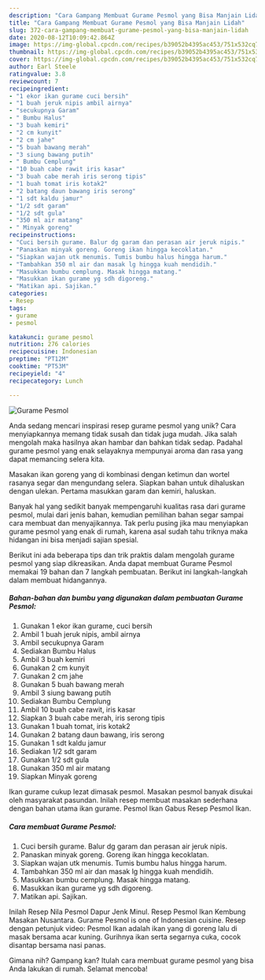 ```yaml
---
description: "Cara Gampang Membuat Gurame Pesmol yang Bisa Manjain Lidah"
title: "Cara Gampang Membuat Gurame Pesmol yang Bisa Manjain Lidah"
slug: 372-cara-gampang-membuat-gurame-pesmol-yang-bisa-manjain-lidah
date: 2020-08-12T10:09:42.864Z
image: https://img-global.cpcdn.com/recipes/b39052b4395ac453/751x532cq70/gurame-pesmol-foto-resep-utama.jpg
thumbnail: https://img-global.cpcdn.com/recipes/b39052b4395ac453/751x532cq70/gurame-pesmol-foto-resep-utama.jpg
cover: https://img-global.cpcdn.com/recipes/b39052b4395ac453/751x532cq70/gurame-pesmol-foto-resep-utama.jpg
author: Earl Steele
ratingvalue: 3.8
reviewcount: 7
recipeingredient:
- "1 ekor ikan gurame cuci bersih"
- "1 buah jeruk nipis ambil airnya"
- "secukupnya Garam"
- " Bumbu Halus"
- "3 buah kemiri"
- "2 cm kunyit"
- "2 cm jahe"
- "5 buah bawang merah"
- "3 siung bawang putih"
- " Bumbu Cemplung"
- "10 buah cabe rawit iris kasar"
- "3 buah cabe merah iris serong tipis"
- "1 buah tomat iris kotak2"
- "2 batang daun bawang iris serong"
- "1 sdt kaldu jamur"
- "1/2 sdt garam"
- "1/2 sdt gula"
- "350 ml air matang"
- " Minyak goreng"
recipeinstructions:
- "Cuci bersih gurame. Balur dg garam dan perasan air jeruk nipis."
- "Panaskan minyak goreng. Goreng ikan hingga kecoklatan."
- "Siapkan wajan utk menumis. Tumis bumbu halus hingga harum."
- "Tambahkan 350 ml air dan masak lg hingga kuah mendidih."
- "Masukkan bumbu cemplung. Masak hingga matang."
- "Masukkan ikan gurame yg sdh digoreng."
- "Matikan api. Sajikan."
categories:
- Resep
tags:
- gurame
- pesmol

katakunci: gurame pesmol 
nutrition: 276 calories
recipecuisine: Indonesian
preptime: "PT12M"
cooktime: "PT53M"
recipeyield: "4"
recipecategory: Lunch

---
```



![Gurame Pesmol](https://img-global.cpcdn.com/recipes/b39052b4395ac453/751x532cq70/gurame-pesmol-foto-resep-utama.jpg)

Anda sedang mencari inspirasi resep gurame pesmol yang unik? Cara menyiapkannya memang tidak susah dan tidak juga mudah. Jika salah mengolah maka hasilnya akan hambar dan bahkan tidak sedap. Padahal gurame pesmol yang enak selayaknya mempunyai aroma dan rasa yang dapat memancing selera kita.

Masakan ikan goreng yang di kombinasi dengan ketimun dan wortel rasanya segar dan mengundang selera. Siapkan bahan untuk dihaluskan dengan ulekan. Pertama masukkan garam dan kemiri, haluskan.

Banyak hal yang sedikit banyak mempengaruhi kualitas rasa dari gurame pesmol, mulai dari jenis bahan, kemudian pemilihan bahan segar sampai cara membuat dan menyajikannya. Tak perlu pusing jika mau menyiapkan gurame pesmol yang enak di rumah, karena asal sudah tahu triknya maka hidangan ini bisa menjadi sajian spesial.


Berikut ini ada beberapa tips dan trik praktis dalam mengolah gurame pesmol yang siap dikreasikan. Anda dapat membuat Gurame Pesmol memakai 19 bahan dan 7 langkah pembuatan. Berikut ini langkah-langkah dalam membuat hidangannya.

<!--inarticleads1-->

##### Bahan-bahan dan bumbu yang digunakan dalam pembuatan Gurame Pesmol:

1. Gunakan 1 ekor ikan gurame, cuci bersih
1. Ambil 1 buah jeruk nipis, ambil airnya
1. Ambil secukupnya Garam
1. Sediakan  Bumbu Halus
1. Ambil 3 buah kemiri
1. Gunakan 2 cm kunyit
1. Gunakan 2 cm jahe
1. Gunakan 5 buah bawang merah
1. Ambil 3 siung bawang putih
1. Sediakan  Bumbu Cemplung
1. Ambil 10 buah cabe rawit, iris kasar
1. Siapkan 3 buah cabe merah, iris serong tipis
1. Gunakan 1 buah tomat, iris kotak2
1. Gunakan 2 batang daun bawang, iris serong
1. Gunakan 1 sdt kaldu jamur
1. Sediakan 1/2 sdt garam
1. Gunakan 1/2 sdt gula
1. Gunakan 350 ml air matang
1. Siapkan  Minyak goreng


Ikan gurame cukup lezat dimasak pesmol. Masakan pesmol banyak disukai oleh masyarakat pasundan. Inilah resep membuat masakan sederhana dengan bahan utama ikan gurame. Pesmol Ikan Gabus Resep Pesmol Ikan. 

<!--inarticleads2-->

##### Cara membuat Gurame Pesmol:

1. Cuci bersih gurame. Balur dg garam dan perasan air jeruk nipis.
1. Panaskan minyak goreng. Goreng ikan hingga kecoklatan.
1. Siapkan wajan utk menumis. Tumis bumbu halus hingga harum.
1. Tambahkan 350 ml air dan masak lg hingga kuah mendidih.
1. Masukkan bumbu cemplung. Masak hingga matang.
1. Masukkan ikan gurame yg sdh digoreng.
1. Matikan api. Sajikan.


Inilah Resep Nila Pesmol Dapur Jenk Minul. Resep Pesmol Ikan Kembung Masakan Nusantara. Gurame Pesmol is one of Indonesian cuisine. Resep dengan petunjuk video: Pesmol Ikan adalah ikan yang di goreng lalu di masak bersama acar kuning. Gurihnya ikan serta segarnya cuka, cocok disantap bersama nasi panas. 

Gimana nih? Gampang kan? Itulah cara membuat gurame pesmol yang bisa Anda lakukan di rumah. Selamat mencoba!
